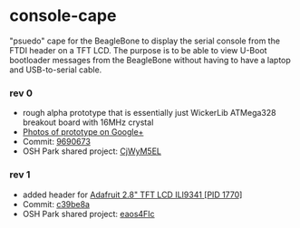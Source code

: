 # console-cape
"psuedo" cape for the BeagleBone to display the serial console from the FTDI header on a TFT LCD.  The purpose is to be able to view U-Boot bootloader messages from the BeagleBone without having to have a laptop and USB-to-serial cable.

### rev 0
* rough alpha prototype that is essentially just WickerLib ATMega328 breakout board with 16MHz crystal
* [Photos of prototype on Google+](https://plus.google.com/+DrewFustini/posts/R8djs28UbCG)
* Commit: [9690673](https://github.com/pdp7/wickerlib/commit/96906732c141e468960d03e7d56b61da5f02cf5b)
* OSH Park shared project: [CjWyM5EL](https://oshpark.com/shared_projects/CjWyM5EL)


### rev 1
* added header for [Adafruit 2.8" TFT LCD ILI9341 [PID 1770]](https://www.adafruit.com/product/1770)
* Commit: [c39be8a](https://github.com/pdp7/console-cape/commit/c39be8ada9da4000ea4db9afabc903f09d86c110)
* OSH Park shared project: [eaos4FIc](https://oshpark.com/projects/eaos4FIc)


